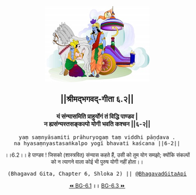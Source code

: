 <center><img src="../../asset/BG.png" alt="#API #bhagavadgitaapi #slok #nodejs #js #api #gitaapi #krishna #hinduism #vedic #ISKCON #shreemadbhagavadgita #technology"/>
<h2>||श्रीमद्‍भगवद्‍-गीता ६.२||</h2>
<h3>यं संन्यासमिति प्राहुर्योगं तं विद्धि पाण्डव |<br/>न ह्यसंन्यस्तसङ्कल्पो योगी भवति कश्चन ||६-२||</h3>
<pre>yaṃ saṃnyāsamiti prāhuryogaṃ taṃ viddhi pāṇḍava .<br/>na hyasaṃnyastasaṅkalpo yogī bhavati kaścana ||6-2||</pre>
<p>।।6.2।। हे पाण्डव ! जिसको (शास्त्रवित्) संन्यास कहते हैं, उसी को तुम योग समझो; क्योंकि संकल्पों को न त्यागने वाला कोई भी पुरुष योगी नहीं होता।।</p>
<pre>(Bhagavad Gita, Chapter 6, Shloka 2) || <a href="https://twitter.com/bhagavadgitaapi">@BhagavadGitaApi</a></pre><a href="../../6/1">⏪  BG-6.1</a><b>        ।।        </b><a href="../../6/3">BG-6.3  ⏩</a></center></center>